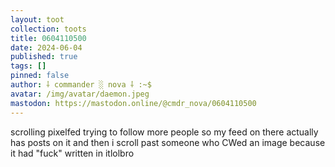 ```yaml
---
layout: toot
collection: toots
title: 0604110500
date: 2024-06-04
published: true
tags: []
pinned: false
author: ⸸ commander ░ nova ⸸ :~$
avatar: /img/avatar/daemon.jpeg
mastodon: https://mastodon.online/@cmdr_nova/0604110500
---
```


scrolling pixelfed trying to follow more people so my feed on there actually has posts on it and then i scroll past someone who CWed an image because it had "fuck" written in itlolbro
